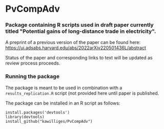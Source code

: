 # PvCompAdv
### Package containing R scripts used in draft paper currently titled "Potential gains of long-distance trade in electricity".

A preprint of a previous version of the paper can be found here: https://ui.adsabs.harvard.edu/abs/2022arXiv220501436L/abstract

Status of the paper and corresponding links to text will be updated as review process proceeds.

### Running the package
The package is meant to be used in combination with a `results_replication.R` script (not provided here until paper is published.

The package can be installed in an R script as follows: 
```
install.packages('devtools')
library(devtools)
install_github("kawilliges/PvCompAdv")
```
